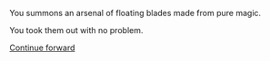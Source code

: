 You summons an arsenal of floating blades made from pure magic.

You took them out with no problem.

[Continue forward](WizardScene4FastForward.md)